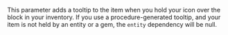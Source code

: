 This parameter adds a tooltip to the item when you hold your icon over the block in your inventory.
If you use a procedure-generated tooltip, and your item is not held by an entity or a gem, the `entity` dependency will be null.